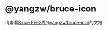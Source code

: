 # @yangzw/bruce-icon

请查看[Bruce FEES](https://JowayYoung.github.io/bruce)或[@yangzw/bruce-icon](https://doc.yangzw.vip/bruce/icon)的文档